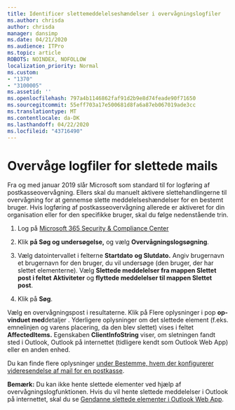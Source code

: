 ```yaml
---
title: Identificer slettemeddelelseshændelser i overvågningslogfiler
ms.author: chrisda
author: chrisda
manager: dansimp
ms.date: 04/21/2020
ms.audience: ITPro
ms.topic: article
ROBOTS: NOINDEX, NOFOLLOW
localization_priority: Normal
ms.custom:
- "1370"
- "3100005"
ms.assetid: ''
ms.openlocfilehash: 797a4b1146862faf91d2b9e8d74feade90f71650
ms.sourcegitcommit: 55eff703a17e500681d8fa6a87eb067019ade3cc
ms.translationtype: MT
ms.contentlocale: da-DK
ms.lasthandoff: 04/22/2020
ms.locfileid: "43716490"
---
```

# <a name="audit-logs-for-deleted-email-messages"></a>Overvåge logfiler for slettede mails

Fra og med januar 2019 slår Microsoft som standard til for logføring af postkasseovervågning. Ellers skal du manuelt aktivere slettehandlingerne til overvågning for at gennemse slette meddelelseshændelser for en bestemt bruger. Hvis logføring af postkasseovervågning allerede er aktiveret for din organisation eller for den specifikke bruger, skal du følge nedenstående trin.

1. Log på [Microsoft 365 Security & Compliance Center](https://protection.office.com/)

2. Klik **på Søg og undersøgelse,** og vælg **Overvågningslogsøgning**.

3. Vælg datointervallet i felterne **Startdato** **og Slutdato.** Angiv brugernavn et brugernavn for den bruger, du vil undersøge (den bruger, der har slettet elementerne). Vælg **Slettede meddelelser fra mappen Slettet post i feltet** **Aktiviteter** og **flyttede meddelelser til mappen Slettet post**.

4. Klik på **Søg**.

Vælg en overvågningspost i resultaterne. Klik på Flere oplysninger i pop **op-vinduet med**detaljer . Yderligere oplysninger om det slettede element (f.eks. emnelinjen og varens placering, da den blev slettet) vises i feltet **AffectedItems.** Egenskaben **ClientInfoString** viser, om sletningen fandt sted i Outlook, Outlook på internettet (tidligere kendt som Outlook Web App) eller en anden enhed.

Du kan finde flere oplysninger [under Bestemme, hvem der konfigurerer videresendelse af mail for en postkasse](https://docs.microsoft.com/office365/securitycompliance/auditing-troubleshooting-scenarios#determining-if-a-user-deleted-email-items).

**Bemærk:** Du kan ikke hente slettede elementer ved hjælp af overvågningslogfunktionen. Hvis du vil hente slettede meddelelser i Outlook på internettet, skal du se [Gendanne slettede elementer i Outlook Web App](https://support.office.com/article/C3D8FC15-EEEF-4F1C-81DF-E27964B7EDD4).
